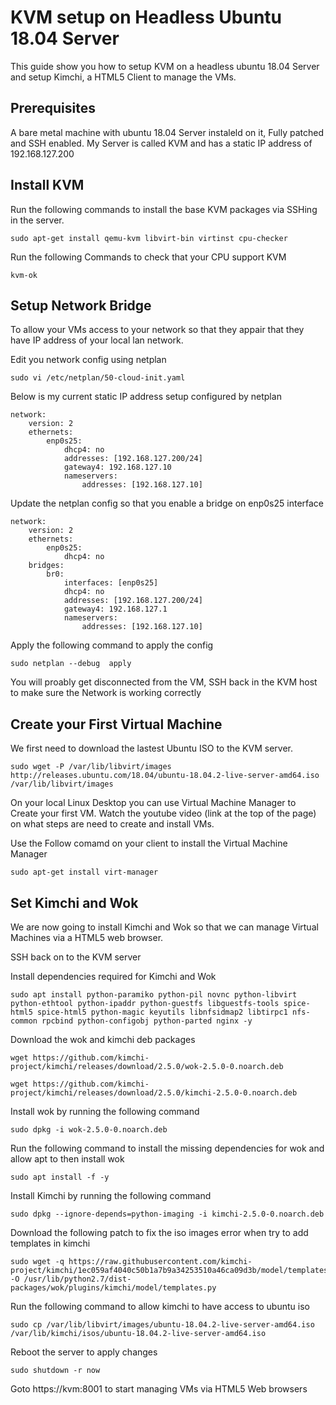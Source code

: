 
# KVM setup on Headless Ubuntu 18.04 Server

This guide show you how to setup KVM on a headless ubuntu 18.04 Server and setup Kimchi, a HTML5 Client to manage the VMs.

## Prerequisites

 A bare metal machine with ubuntu 18.04 Server instaleld on it, Fully patched and SSH enabled. My Server is called KVM and has a static IP address of 192.168.127.200

## Install KVM
Run the following commands to install the base KVM packages via SSHing in the server.

``` 
sudo apt-get install qemu-kvm libvirt-bin virtinst cpu-checker 
```

Run the following Commands to check that your CPU support KVM

``` 
kvm-ok 
```

## Setup Network Bridge
To allow your VMs access to your network so that they appair that they have IP address of your  local lan network.

Edit you network config using netplan
```
sudo vi /etc/netplan/50-cloud-init.yaml
```

Below is my current static IP address setup configured by netplan

```
network:
    version: 2
    ethernets:
        enp0s25:
            dhcp4: no
            addresses: [192.168.127.200/24]
            gateway4: 192.168.127.10
            nameservers:
                addresses: [192.168.127.10]
```
Update the netplan config so that you enable a bridge on enp0s25 interface
```
network:
    version: 2
    ethernets:
        enp0s25:
            dhcp4: no
    bridges:
        br0:
            interfaces: [enp0s25]
            dhcp4: no
            addresses: [192.168.127.200/24]
            gateway4: 192.168.127.1
            nameservers:
                addresses: [192.168.127.10]
```
Apply the following command to apply the config
```
sudo netplan --debug  apply
```
You will proably get disconnected from the VM, SSH back in the KVM host to make sure the Network is working correctly

## Create your First Virtual Machine

We first need to download the lastest Ubuntu ISO to the KVM server.

```
sudo wget -P /var/lib/libvirt/images http://releases.ubuntu.com/18.04/ubuntu-18.04.2-live-server-amd64.iso /var/lib/libvirt/images
```

On your local Linux Desktop you can use Virtual Machine Manager to Create your first VM. Watch the youtube video (link at the top of the page) on what steps are need to create and install VMs.

Use the Follow comamd on your client to install the Virtual Machine Manager 

```
sudo apt-get install virt-manager
```

## Set Kimchi and Wok

We are now going to install Kimchi and Wok so that we can manage Virtual Machines via a HTML5 web browser.

SSH back on to the KVM server

Install dependencies required for Kimchi and Wok

``` 
sudo apt install python-paramiko python-pil novnc python-libvirt python-ethtool python-ipaddr python-guestfs libguestfs-tools spice-html5 spice-html5 python-magic keyutils libnfsidmap2 libtirpc1 nfs-common rpcbind python-configobj python-parted nginx -y
```

Download the wok and kimchi deb packages 
``` 
wget https://github.com/kimchi-project/kimchi/releases/download/2.5.0/wok-2.5.0-0.noarch.deb
```
```
wget https://github.com/kimchi-project/kimchi/releases/download/2.5.0/kimchi-2.5.0-0.noarch.deb
```

Install wok by running the following command
```
sudo dpkg -i wok-2.5.0-0.noarch.deb
```
Run the following command to install the missing dependencies for wok and allow apt to then install wok
```
sudo apt install -f -y
```
Install Kimchi by running the following command
```
sudo dpkg --ignore-depends=python-imaging -i kimchi-2.5.0-0.noarch.deb
```
Download the following patch to fix the iso images error when try to add templates in kimchi
```
sudo wget -q https://raw.githubusercontent.com/kimchi-project/kimchi/1ec059af4040c50b1a7b9a34253510a46ca09d3b/model/templates.py -O /usr/lib/python2.7/dist-packages/wok/plugins/kimchi/model/templates.py
```
Run the following command to allow kimchi to have access to ubuntu iso
```
sudo cp /var/lib/libvirt/images/ubuntu-18.04.2-live-server-amd64.iso /var/lib/kimchi/isos/ubuntu-18.04.2-live-server-amd64.iso
```
Reboot the server to apply changes
```
sudo shutdown -r now
```

Goto https://kvm:8001 to start managing VMs via HTML5 Web browsers